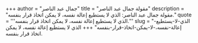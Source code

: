 +++
author = "جمال عبد الناصر"
title = "مقولة جمال عبد الناصر"
description = "مقولة جمال عبد الناصر: الذي لا يستطيع إعالة نفسه، لا يمكن اتخاذ قرار بنفسه."
quote = '''الذي لا يستطيع إعالة نفسه، لا يمكن اتخاذ قرار بنفسه.'''
slug = "الذي-لا-يستطيع-إعالة-نفسه،-لا-يمكن-اتخاذ-قرار-بنفسه"
+++
الذي لا يستطيع إعالة نفسه، لا يمكن اتخاذ قرار بنفسه.
